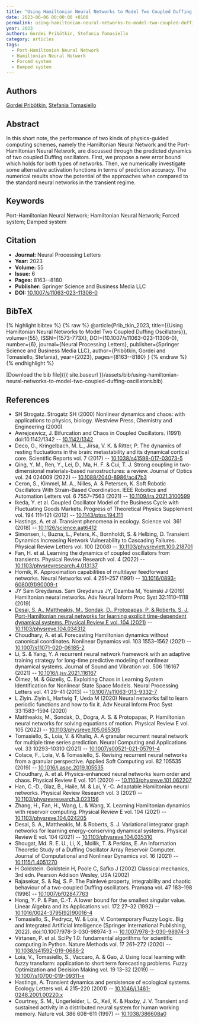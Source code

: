 ```yaml
---
title: "Using Hamiltonian Neural Networks to Model Two Coupled Duffing Oscillators"
date: 2023-06-06 00:00:00 +0100
permalink: using-hamiltonian-neural-networks-to-model-two-coupled-duffing-oscillators
year: 2023
authors: Gordei Pribõtkin, Stefania Tomasiello
category: articles
tags:
  - Port-Hamiltonian Neural Network
  - Hamiltonian Neural Network
  - Forced system
  - Damped system
---
```

 
## Authors
[Gordei Pribõtkin](authors/gordei-pribotkin), [Stefania Tomasiello](authors/stefania-tomasiello)
 
## Abstract
In this short note, the performance of two kinds of physics-guided computing schemes, namely the Hamiltonian Neural Network and the Port-Hamiltonian Neural Network, are discussed through the predicted dynamics of two coupled Duffing oscillators. First, we propose a new error bound which holds for both types of networks. Then, we numerically investigate some alternative activation functions in terms of prediction accuracy. The numerical results show the potential of the approaches when compared to the standard neural networks in the transient regime.
 
## Keywords
Port-Hamiltonian Neural Network; Hamiltonian Neural Network; Forced system; Damped system
 
## Citation
- **Journal:** Neural Processing Letters
- **Year:** 2023
- **Volume:** 55
- **Issue:** 6
- **Pages:** 8163--8180
- **Publisher:** Springer Science and Business Media LLC
- **DOI:** [10.1007/s11063-023-11306-0](https://doi.org/10.1007/s11063-023-11306-0)
 
## BibTeX
{% highlight bibtex %}
{% raw %}
@article{Prib_tkin_2023,
  title={{Using Hamiltonian Neural Networks to Model Two Coupled Duffing Oscillators}},
  volume={55},
  ISSN={1573-773X},
  DOI={10.1007/s11063-023-11306-0},
  number={6},
  journal={Neural Processing Letters},
  publisher={Springer Science and Business Media LLC},
  author={Pribõtkin, Gordei and Tomasiello, Stefania},
  year={2023},
  pages={8163--8180}
}
{% endraw %}
{% endhighlight %}
 
[Download the bib file]({{ site.baseurl }}/assets/bib/using-hamiltonian-neural-networks-to-model-two-coupled-duffing-oscillators.bib)
 
## References
- SH Strogatz. Strogatz SH (2000) Nonlinear dynamics and chaos: with applications to physics, biology. Westview Press, Chemistry and Engineering (2000)
- Awrejcewicz, J. Bifurcation and Chaos in Coupled Oscillators. (1991) doi:10.1142/1342 -- [10.1142/1342](https://doi.org/10.1142/1342)
- Deco, G., Kringelbach, M. L., Jirsa, V. K. & Ritter, P. The dynamics of resting fluctuations in the brain: metastability and its dynamical cortical core. Scientific Reports vol. 7 (2017) -- [10.1038/s41598-017-03073-5](https://doi.org/10.1038/s41598-017-03073-5)
- Qing, Y. M., Ren, Y., Lei, D., Ma, H. F. & Cui, T. J. Strong coupling in two-dimensional materials-based nanostructures: a review. Journal of Optics vol. 24 024009 (2022) -- [10.1088/2040-8986/ac47b3](https://doi.org/10.1088/2040-8986/ac47b3)
- Ceron, S., Kimmel, M. A., Nilles, A. & Petersen, K. Soft Robotic Oscillators With Strain-Based Coordination. IEEE Robotics and Automation Letters vol. 6 7557–7563 (2021) -- [10.1109/lra.2021.3100599](https://doi.org/10.1109/lra.2021.3100599)
- Ikeda, Y. et al. Coupled Oscillator Model of the Business Cycle with Fluctuating Goods Markets. Progress of Theoretical Physics Supplement vol. 194 111–121 (2012) -- [10.1143/ptps.194.111](https://doi.org/10.1143/ptps.194.111)
- Hastings, A. et al. Transient phenomena in ecology. Science vol. 361 (2018) -- [10.1126/science.aat6412](https://doi.org/10.1126/science.aat6412)
- Simonsen, I., Buzna, L., Peters, K., Bornholdt, S. & Helbing, D. Transient Dynamics Increasing Network Vulnerability to Cascading Failures. Physical Review Letters vol. 100 (2008) -- [10.1103/physrevlett.100.218701](https://doi.org/10.1103/physrevlett.100.218701)
- Fan, H. et al. Learning the dynamics of coupled oscillators from transients. Physical Review Research vol. 4 (2022) -- [10.1103/physrevresearch.4.013137](https://doi.org/10.1103/physrevresearch.4.013137)
- Hornik, K. Approximation capabilities of multilayer feedforward networks. Neural Networks vol. 4 251–257 (1991) -- [10.1016/0893-6080(91)90009-t](https://doi.org/10.1016/0893-6080(91)90009-t)
- JY Sam Greydanus. Sam Greydanus JY, Dzamba M, Yosinski J (2019) Hamiltonian neural networks. Adv Neural Inform Proc Syst 32:1110–1118 (2019)
- [Desai, S. A., Mattheakis, M., Sondak, D., Protopapas, P. & Roberts, S. J. Port-Hamiltonian neural networks for learning explicit time-dependent dynamical systems. Physical Review E vol. 104 (2021)](port-hamiltonian-neural-networks-for-learning-explicit-time-dependent-dynamical-systems) -- [10.1103/physreve.104.034312](https://doi.org/10.1103/physreve.104.034312)
- Choudhary, A. et al. Forecasting Hamiltonian dynamics without canonical coordinates. Nonlinear Dynamics vol. 103 1553–1562 (2021) -- [10.1007/s11071-020-06185-2](https://doi.org/10.1007/s11071-020-06185-2)
- Li, S. & Yang, Y. A recurrent neural network framework with an adaptive training strategy for long-time predictive modeling of nonlinear dynamical systems. Journal of Sound and Vibration vol. 506 116167 (2021) -- [10.1016/j.jsv.2021.116167](https://doi.org/10.1016/j.jsv.2021.116167)
- Ölmez, M. & Güzeliş, C. Exploiting Chaos in Learning System Identification for Nonlinear State Space Models. Neural Processing Letters vol. 41 29–41 (2013) -- [10.1007/s11063-013-9332-7](https://doi.org/10.1007/s11063-013-9332-7)
- L Ziyin. Ziyin L, Hartwig T, Ueda M (2020) Neural networks fail to learn periodic functions and how to fix it. Adv Neural Inform Proc Syst 33:1583–1594 (2020)
- Mattheakis, M., Sondak, D., Dogra, A. S. & Protopapas, P. Hamiltonian neural networks for solving equations of motion. Physical Review E vol. 105 (2022) -- [10.1103/physreve.105.065305](https://doi.org/10.1103/physreve.105.065305)
- Tomasiello, S., Loia, V. & Khaliq, A. A granular recurrent neural network for multiple time series prediction. Neural Computing and Applications vol. 33 10293–10310 (2021) -- [10.1007/s00521-021-05791-4](https://doi.org/10.1007/s00521-021-05791-4)
- Colace, F., Loia, V. & Tomasiello, S. Revising recurrent neural networks from a granular perspective. Applied Soft Computing vol. 82 105535 (2019) -- [10.1016/j.asoc.2019.105535](https://doi.org/10.1016/j.asoc.2019.105535)
- Choudhary, A. et al. Physics-enhanced neural networks learn order and chaos. Physical Review E vol. 101 (2020) -- [10.1103/physreve.101.062207](https://doi.org/10.1103/physreve.101.062207)
- Han, C.-D., Glaz, B., Haile, M. & Lai, Y.-C. Adaptable Hamiltonian neural networks. Physical Review Research vol. 3 (2021) -- [10.1103/physrevresearch.3.023156](https://doi.org/10.1103/physrevresearch.3.023156)
- Zhang, H., Fan, H., Wang, L. & Wang, X. Learning Hamiltonian dynamics with reservoir computing. Physical Review E vol. 104 (2021) -- [10.1103/physreve.104.024205](https://doi.org/10.1103/physreve.104.024205)
- Desai, S. A., Mattheakis, M. & Roberts, S. J. Variational integrator graph networks for learning energy-conserving dynamical systems. Physical Review E vol. 104 (2021) -- [10.1103/physreve.104.035310](https://doi.org/10.1103/physreve.104.035310)
- Shougat, Md. R. E. U., Li, X., Mollik, T. & Perkins, E. An Information Theoretic Study of a Duffing Oscillator Array Reservoir Computer. Journal of Computational and Nonlinear Dynamics vol. 16 (2021) -- [10.1115/1.4051270](https://doi.org/10.1115/1.4051270)
- H Goldstein. Goldstein H, Poole C, Safko J (2002) Classical mechanics, 3rd edn. Pearson Addison Wesley, USA (2002)
- Rajasekar, S. & Raj, S. P. The Painlevé property, integrability and chaotic behaviour of a two-coupled Duffing oscillators. Pramana vol. 47 183–198 (1996) -- [10.1007/bf02847763](https://doi.org/10.1007/bf02847763)
- Hong, Y. P. & Pan, C.-T. A lower bound for the smallest singular value. Linear Algebra and its Applications vol. 172 27–32 (1992) -- [10.1016/0024-3795(92)90016-4](https://doi.org/10.1016/0024-3795(92)90016-4)
- Tomasiello, S., Pedrycz, W. & Loia, V. Contemporary Fuzzy Logic. Big and Integrated Artificial Intelligence (Springer International Publishing, 2022). doi:10.1007/978-3-030-98974-3 -- [10.1007/978-3-030-98974-3](https://doi.org/10.1007/978-3-030-98974-3)
- Virtanen, P. et al. SciPy 1.0: fundamental algorithms for scientific computing in Python. Nature Methods vol. 17 261–272 (2020) -- [10.1038/s41592-019-0686-2](https://doi.org/10.1038/s41592-019-0686-2)
- Loia, V., Tomasiello, S., Vaccaro, A. & Gao, J. Using local learning with fuzzy transform: application to short term forecasting problems. Fuzzy Optimization and Decision Making vol. 19 13–32 (2019) -- [10.1007/s10700-019-09311-x](https://doi.org/10.1007/s10700-019-09311-x)
- Hastings, A. Transient dynamics and persistence of ecological systems. Ecology Letters vol. 4 215–220 (2001) -- [10.1046/j.1461-0248.2001.00220.x](https://doi.org/10.1046/j.1461-0248.2001.00220.x)
- Courtney, S. M., Ungerleider, L. G., Keil, K. & Haxby, J. V. Transient and sustained activity in a distributed neural system for human working memory. Nature vol. 386 608–611 (1997) -- [10.1038/386608a0](https://doi.org/10.1038/386608a0)


